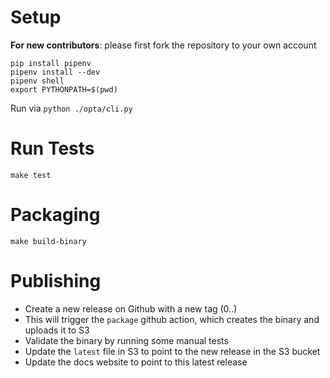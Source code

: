 Setup
=====
**For new contributors**: please first fork the repository to your own account


```
pip install pipenv
pipenv install --dev
pipenv shell
export PYTHONPATH=$(pwd)
```

Run via `python ./opta/cli.py`

Run Tests
=========
```
make test
```

Packaging
=========
```
make build-binary
```

Publishing
==========
- Create a new release on Github with a new tag (0.<x>.<y>)
- This will trigger the `package` github action, which creates the binary and uploads it to S3
- Validate the binary by running some manual tests
- Update the `latest` file in S3 to point to the new release in the S3 bucket
- Update the docs website to point to this latest release

